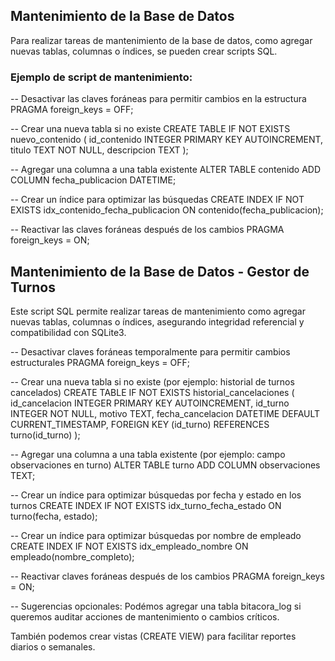 ## Mantenimiento de la Base de Datos

Para realizar tareas de mantenimiento de la base de datos, como agregar nuevas tablas, columnas o índices, se pueden crear scripts SQL.

### Ejemplo de script de mantenimiento:

-- Desactivar las claves foráneas para permitir cambios en la estructura
PRAGMA foreign_keys = OFF;

-- Crear una nueva tabla si no existe
CREATE TABLE IF NOT EXISTS nuevo_contenido (
    id_contenido INTEGER PRIMARY KEY AUTOINCREMENT,
    titulo TEXT NOT NULL,
    descripcion TEXT
);

-- Agregar una columna a una tabla existente
ALTER TABLE contenido ADD COLUMN fecha_publicacion DATETIME;

-- Crear un índice para optimizar las búsquedas
CREATE INDEX IF NOT EXISTS idx_contenido_fecha_publicacion ON contenido(fecha_publicacion);

-- Reactivar las claves foráneas después de los cambios
PRAGMA foreign_keys = ON;

## Mantenimiento de la Base de Datos - Gestor de Turnos

Este script SQL permite realizar tareas de mantenimiento como agregar nuevas tablas, columnas o índices, asegurando integridad referencial y compatibilidad con SQLite3.

-- Desactivar claves foráneas temporalmente para permitir cambios estructurales
PRAGMA foreign_keys = OFF;

-- Crear una nueva tabla si no existe (por ejemplo: historial de turnos cancelados)
CREATE TABLE IF NOT EXISTS historial_cancelaciones (
    id_cancelacion INTEGER PRIMARY KEY AUTOINCREMENT,
    id_turno INTEGER NOT NULL,
    motivo TEXT,
    fecha_cancelacion DATETIME DEFAULT CURRENT_TIMESTAMP,
    FOREIGN KEY (id_turno) REFERENCES turno(id_turno)
);

-- Agregar una columna a una tabla existente (por ejemplo: campo observaciones en turno)
ALTER TABLE turno ADD COLUMN observaciones TEXT;

-- Crear un índice para optimizar búsquedas por fecha y estado en los turnos
CREATE INDEX IF NOT EXISTS idx_turno_fecha_estado ON turno(fecha, estado);

-- Crear un índice para optimizar búsquedas por nombre de empleado
CREATE INDEX IF NOT EXISTS idx_empleado_nombre ON empleado(nombre_completo);

-- Reactivar claves foráneas después de los cambios
PRAGMA foreign_keys = ON;

-- Sugerencias opcionales:
Podémos agregar una tabla bitacora_log si queremos auditar acciones de mantenimiento o cambios críticos.

También podemos crear vistas (CREATE VIEW) para facilitar reportes diarios o semanales.

